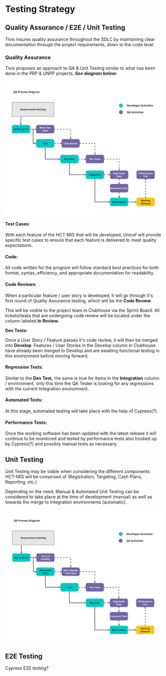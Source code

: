 # Testing Strategy

## **Quality Assurance / E2E /** Unit Testing

Tivix insures quality assurance throughout the SDLC by maintaining clear documentation through the project requirements, down to the code level.

### Quality Assurance

Tivix proposes an approach to QA & Unit Testing similar to what has been done in the PRP & UNPP projects. _**See diagram below:**_

![](../../.gitbook/assets/hct-mis-qa-process.png)

#### Test Cases:

With each feature of the HCT-MIS that will be developed, Unicef will provide specific test cases to ensure that each feature is delivered to meet quality expectations.

#### Code:

All code written for the program will follow standard best practices for both format, syntax, efficiency, and appropriate documentation for readability. 

#### Code Reviews:

When a particular feature / user story is developed, it will go through it's first round of Quality Assurance testing, which will be the **Code Review**.

This will be visible to the project team in Clubhouse via the Sprint Board. All tickets/tasks that are undergoing code review will be located under the column labeled **In Review.**

**Dev Tests:**

Once a User Story / Feature passes it's code review, it will then be merged into **Develop**. Features / User Stories in the Develop column in Clubhouse have already been merged to Develop and are awaiting functional testing in this environment before moving forward.

#### Regression Tests:

Similar to the **Dev Test,** the same is true for items in the **Integration** column / environment, only this time  the QA Tester is looking for any regressions with the current Integration environment.

#### Automated Tests:

At this stage, automated testing will take place with the help of Cypress\(?\).

#### Performance Tests:

Once the working software has been updated with the latest release it will continue to be monitored and tested by performance tests also hooked up by Cypress\(?\) and possibly manual tests as necessary. 

## Unit Testing

Unit Testing may be viable when considering the different components HCT-MIS will be comprised of \(Registration, Targeting, Cash Plans, Reporting, etc.\)

Depending on the need, Manual & Automated Unit Testing can be considered to take place at the time of development \(manual\) as well as towards the merge to Integration environments \(automatic\).

![Incorporating Unit Tests](../../.gitbook/assets/qa-process-diagram.png)

## E2E Testing

Cypress E2E testing?



